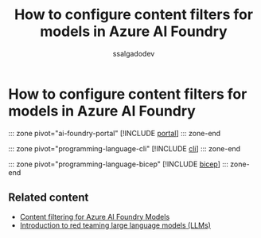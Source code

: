 ﻿---
title: 'How to configure content filters for models in Azure AI Foundry'
titleSuffix: Azure AI Foundry
description: Learn to use and configure the content filters that come with Azure AI Foundry, including getting approval for gated modifications.
ms.service: azure-ai-foundry
ms.subservice: azure-ai-foundry-model-inference
ms.topic: how-to
ms.date: 08/29/2025
author: ssalgadodev
ms.author: ssalgado
ms.reviewer: yinchang
reviewer: ychang-msft
recommendations: false
ms.custom: ignite-2024, github-universe-2024
zone_pivot_groups: azure-ai-models-deployment
ai-usage: ai-assisted

#CustomerIntent: As a developer working with Azure AI Foundry Models, I want to configure custom content filters for my model deployments so that I can implement appropriate safety guardrails, control harmful content detection at specific severity levels, and ensure my AI applications comply with responsible AI standards and organizational policies.
---

# How to configure content filters for models in Azure AI Foundry

::: zone pivot="ai-foundry-portal"
[!INCLUDE [portal](../../foundry-models/includes/configure-content-filters/portal.md)]
::: zone-end

::: zone pivot="programming-language-cli"
[!INCLUDE [cli](../../foundry-models/includes/configure-content-filters/cli.md)]
::: zone-end

::: zone pivot="programming-language-bicep"
[!INCLUDE [bicep](../../foundry-models/includes/configure-content-filters/bicep.md)]
::: zone-end

## Related content
- [Content filtering for Azure AI Foundry Models](../../model-inference/concepts/content-filter.md)
- [Introduction to red teaming large language models (LLMs)](../../openai/concepts/red-teaming.md)
